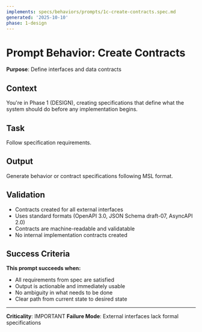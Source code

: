 ```yaml
---
implements: specs/behaviors/prompts/1c-create-contracts.spec.md
generated: '2025-10-10'
phase: 1-design
---
```


# Prompt Behavior: Create Contracts

**Purpose**: Define interfaces and data contracts

## Context

You're in Phase 1 (DESIGN), creating specifications that define what the system should do before any implementation begins.

## Task

Follow specification requirements.

## Output

Generate behavior or contract specifications following MSL format.

## Validation

- Contracts created for all external interfaces
- Uses standard formats (OpenAPI 3.0, JSON Schema draft-07, AsyncAPI 2.0)
- Contracts are machine-readable and validatable
- No internal implementation contracts created

## Success Criteria

**This prompt succeeds when:**
- All requirements from spec are satisfied
- Output is actionable and immediately usable
- No ambiguity in what needs to be done
- Clear path from current state to desired state

---

**Criticality**: IMPORTANT
**Failure Mode**: External interfaces lack formal specifications
